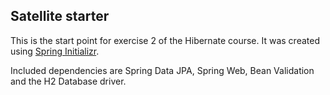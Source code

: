 ## Satellite starter
This is the start point for exercise 2 of the Hibernate course.
It was created using [Spring Initializr](http://start.spring.io).

Included dependencies are Spring Data JPA, Spring Web, Bean Validation and the H2 Database driver.